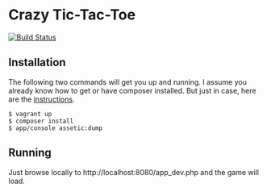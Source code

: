# Crazy Tic-Tac-Toe

[![Build Status](https://secure.travis-ci.org/bfeaver/wb-ttt.png)](http://travis-ci.org/bfeaver/wb-ttt)

## Installation

The following two commands will get you up and running. I assume you already
know how to get or have composer installed. But just in case, here are the
[instructions][1].

```
$ vagrant up
$ composer install
$ app/console assetic:dump
```

## Running

Just browse locally to http://localhost:8080/app_dev.php and the game will load.

[1]: https://getcomposer.org/doc/00-intro.md#installation-linux-unix-osx
